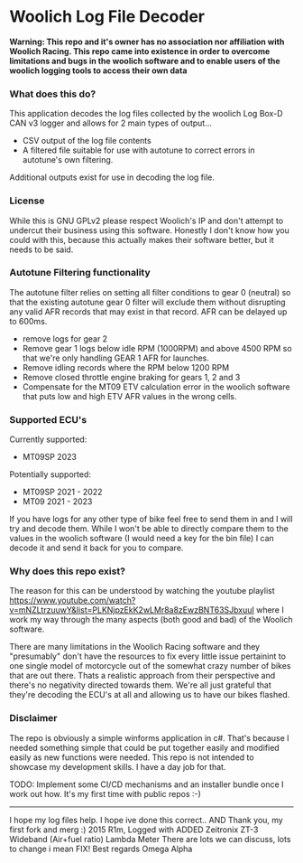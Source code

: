 # Woolich Log File Decoder

**Warning: This repo and it's owner has no association nor affiliation with Woolich Racing. This repo came into existence in order to overcome limitations and bugs in the woolich software and to enable users of the woolich logging tools to access their own data**

### What does this do?
This application decodes the log files collected by the woolich Log Box-D CAN v3 logger and allows for 2 main types of output...
* CSV output of the log file contents
* A filtered file suitable for use with autotune to correct errors in autotune's own filtering.

Additional outputs exist for use in decoding the log file.

### License
While this is GNU GPLv2 please respect Woolich's IP and don't attempt to undercut their business using this software. Honestly I don't know how you could with this, because this actually makes their software better, but it needs to be said.



### Autotune Filtering functionality
The autotune filter relies on setting all filter conditions to gear 0 (neutral) so that the existing autotune gear 0 filter will exclude them without disrupting any valid AFR records that may exist in that record. AFR can be delayed up to 600ms.

* remove logs for gear 2
* Remove gear 1 logs below idle RPM (1000RPM) and above 4500 RPM so that we're only handling GEAR 1 AFR for launches.
* Remove idling records where the RPM below 1200 RPM
* Remove closed throttle engine braking for gears 1, 2 and 3
* Compensate for the MT09 ETV calculation error in the woolich software that puts low and high ETV AFR values in the wrong cells.


### Supported ECU's 
Currently supported:
- MT09SP 2023

Potentially supported:
- MT09SP 2021 - 2022
- MT09 2021 - 2023

If you have logs for any other type of bike feel free to send them in and I will try and decode them. While I won't be able to directly compare them to the values in the woolich software (I would need a key for the bin file) I can decode it and send it back for you to compare.


### Why does this repo exist?

The reason for this can be understood by watching the youtube playlist 
https://www.youtube.com/watch?v=mNZLtrzuuwY&list=PLKNjpzEkK2wLMr8a8zEwzBNT63SJbxuuI
where I work my way through the many aspects (both good and bad) of the Woolich software.

There are many limitations in the Woolich Racing software and they "presumably" don't have the resources to fix every little issue pertainint to one single model of motorcycle out of the somewhat crazy number of bikes that are out there. Thats a realistic approach from their perspective and there's no negativity directed towards them. We're all just grateful that they're decoding the ECU's at all and allowing us to have our bikes flashed.

### Disclaimer
The repo is obviously a simple winforms application in c#. That's because I needed something simple that could be put together easily and modified easily as new functions were needed. This repo is not intended to showcase my development skills. I have a day job for that.

TODO:
Implement some CI/CD mechanisms and an installer bundle once I work out how. It's my first time with public repos :-)

*****************************************************************************************************************************************************************************
I hope my log files help. I hope ive done this correct.. AND Thank you, my first fork and merg :)
2015 R1m, Logged with ADDED Zeitronix ZT-3 Wideband (Air+fuel ratio) Lambda Meter 
There are lots we can discuss, lots to change i mean FIX!
Best regards
Omega Alpha
